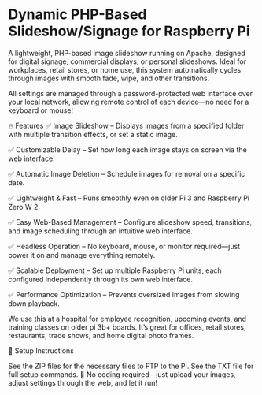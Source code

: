 # Dynamic PHP-Based Slideshow/Signage for Raspberry Pi

A lightweight, PHP-based image slideshow running on Apache, designed for digital signage, commercial displays, or personal slideshows. Ideal for workplaces, retail stores, or home use, this system automatically cycles through images with smooth fade, wipe, and other transitions.

All settings are managed through a password-protected web interface over your local network, allowing remote control of each device—no need for a keyboard or mouse!

🔥 Features
✅ Image Slideshow – Displays images from a specified folder with multiple transition effects, or set a static image.

✅ Customizable Delay – Set how long each image stays on screen via the web interface.

✅ Automatic Image Deletion – Schedule images for removal on a specific date.

✅ Lightweight & Fast – Runs smoothly even on older Pi 3 and Raspberry Pi Zero W 2.

✅ Easy Web-Based Management – Configure slideshow speed, transitions, and image scheduling through an intuitive web interface.

✅ Headless Operation – No keyboard, mouse, or monitor required—just power it on and manage everything remotely.

✅ Scalable Deployment – Set up multiple Raspberry Pi units, each configured independently through its own web interface.

✅ Performance Optimization – Prevents oversized images from slowing down playback.

We use this at a hospital for employee recognition, upcoming events, and training classes on older pi 3b+ boards. It’s great for offices, retail stores, restaurants, trade shows, and home digital photo frames.

💾 Setup Instructions

See the ZIP files for the necessary files to FTP to the Pi.
See the TXT file for full setup commands.
🚀 No coding required—just upload your images, adjust settings through the web, and let it run!



